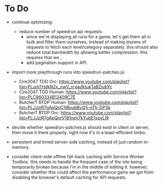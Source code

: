 # To Do

- continue optimizing:
  - reduce number of speedrun api requests
    - since we're displaying all runs for a game, let's get them all in bulk
      and filter them ourselves, instead of making dozens of requests to fetch
      each level/category separately. this should also reduce total bandwidth
      by allowing better compression. this requires that we...
    - add pagination support in API.

- import more playthrough runs into speedrun-patches.js:
  - Cire2047 TOD Orc:
    <https://www.youtube.com/playlist?list=PLumTHdkN2x_nwV_rcgadktukTaBZiubYc>
  - Cire2047 TOD Human:
    <https://www.youtube.com/playlist?list=PLC960334B12409C7E>
  - ButcherT BTDP Human:
    <https://www.youtube.com/playlist?list=PLJJzjR7gApQnC1jBpubBvQ1i-nTh-DP3b>
  - ButcherT BTDP Orc:
    <https://www.youtube.com/playlist?list=PLJJzjR7gApQnrV181ney7kYubE1spvLI9>

- decide whether speedrun-patches.js should exist in client or server, then
  move it there properly. right now it's in a least-efficient limbo.

- persistent and timed server-side caching, instead of just random in-memory.

- consider client-side offline fall-back caching with Service Worker Toolbox.
  this needs to handle the frequent case of the site being temporarily broken
  because I'm in the middle of editing it. however, consider whether this
  could affect the performance gains we got from disabling the browser's
  default caching for API requests.
